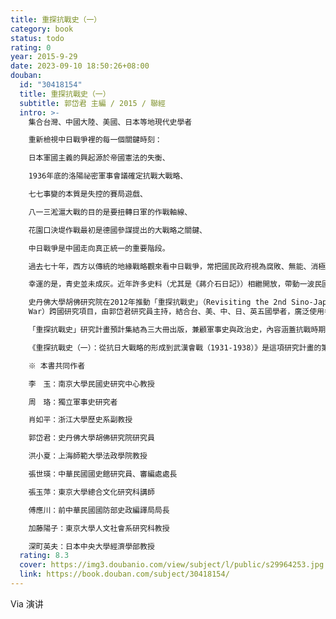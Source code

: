```yaml
---
title: 重探抗戰史（一）
category: book
status: todo
rating: 0
year: 2015-9-29
date: 2023-09-10 18:50:26+08:00
douban:
  id: "30418154"
  title: 重探抗戰史（一）
  subtitle: 郭岱君 主編 / 2015 / 聯經
  intro: >-
    集合台灣、中國大陸、美國、日本等地現代史學者

    重新檢視中日戰爭裡的每一個關鍵時刻：

    日本軍國主義的興起源於帝國憲法的失衡、

    1936年底的洛陽祕密軍事會議確定抗戰大戰略、

    七七事變的本質是失控的賽局遊戲、

    八一三淞滬大戰的目的是要扭轉日軍的作戰軸線、

    花園口決堤作戰最初是德國參謀提出的大戰略之關鍵、

    中日戰爭是中國走向真正統一的重要階段。

    過去七十年，西方以傳統的地緣戰略觀來看中日戰爭，常把國民政府視為腐敗、無能、消極抗日、在國共內戰中耗費力量，對於太平洋戰爭無足輕重。

    幸運的是，青史並未成灰。近年許多史料（尤其是《蔣介石日記》）相繼開放，帶動一波民國史研究的熱潮，抗戰史尤受矚目，不少學者對抗戰史提出新的觀點。

    史丹佛大學胡佛研究院在2012年推動「重探抗戰史」（Revisiting the 2nd Sino-Japanese
    War）跨國研究項目，由郭岱君研究員主持，結合台、美、中、日、英五國學者，廣泛使用各國檔案，重新探討抗日戰爭。若干新的發現、新觀點足以顛覆我們過去熟知的抗戰論述。

    「重探抗戰史」研究計畫預計集結為三大冊出版，兼顧軍事史與政治史，內容涵蓋抗戰時期的戰事、政經社會、外交關係、領導人物的心路歷程與彼此間的互動等各個層面；既探索戰爭的真相，也兼顧戰爭中「人」的互動。

    《重探抗戰史（一）：從抗日大戰略的形成到武漢會戰（1931-1938）》是這項研究計畫的第一步成果，論述日本軍國主義興起的由來、九一八事件的背景因素及事變前後國民政府的因應之道、一二八淞滬戰役的真相、蔣介石及其幕僚如何在1931年到1936年之間逐步形成抗戰大戰略、七七盧溝橋事變的本質、八一三淞滬大戰的重大意義、國民政府如何一步步誘使日軍落入持久戰的陷阱之中。研究寫作團隊針對每一件重大事件均予以重新探討及評析，力求提供一套符合新時代需求的全面性抗戰史著。

    ※ 本書共同作者

    李　玉：南京大學民國史研究中心教授

    周　珞：獨立軍事史研究者

    肖如平：浙江大學歷史系副教授

    郭岱君：史丹佛大學胡佛研究院研究員

    洪小夏：上海師範大學法政學院教授

    張世瑛：中華民國國史館研究員、審編處處長

    張玉萍：東京大學總合文化研究科講師

    傅應川：前中華民國國防部史政編譯局局長

    加藤陽子：東京大學人文社會系研究科教授

    深町英夫：日本中央大學經濟學部教授
  rating: 8.3
  cover: https://img3.doubanio.com/view/subject/l/public/s29964253.jpg
  link: https://book.douban.com/subject/30418154/
---
```


Via 演讲
